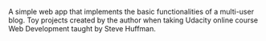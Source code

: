 A simple web app that implements the basic functionalities of a multi-user blog. Toy projects created by the author when taking Udacity online course Web Development taught by Steve Huffman.
